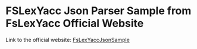 # FSLexYacc Json Parser Sample from FsLexYacc Official Website

Link to the official website: [FsLexYaccJsonSample](https://fsprojects.github.io/FsLexYacc/content/jsonParserExample.html)
